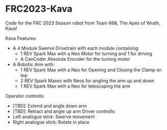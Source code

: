 # FRC2023-Kava

Code for the FRC 2023 Season robot from Team 668, The Apes of Wrath, Kava!

Kava Features:
- A 4 Module Swerve Drivetrain with each module containing:
  - 1 REV Spark Max with a Neo Motor for turning and 1 for driving
  - A CanCoder Absolute Encoder for the turning motor
- A Robotic Arm with:
  - 1 REV Spark Max with a Neo for Opening and Closing the Clamp on top
  - 2 REV Spark Maxes with Neos for angling the arm up and down
  - 1 REV Spark Max with a Neo for telescoping the arm

Operator controlls:
  - [TBD]: Extend and angle down arm
  - [TBD]: Retract and angle up arm
Driver controlls:
  - Left analogue stick: Swerve movement
  - Right analogue stick: Rotate in place